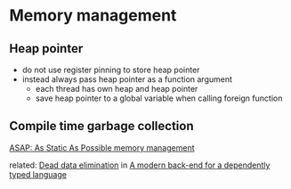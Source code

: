 # Memory management

## Heap pointer
- do not use register pinning to store heap pointer
- instead always pass heap pointer as a function argument
  - each thread has own heap and heap pointer
  - save heap pointer to a global variable when calling foreign function

## Compile time garbage collection
[ASAP: As Static As Possible memory management](http://www.cl.cam.ac.uk/techreports/UCAM-CL-TR-908.html)

related: [Dead data elimination](http://nbviewer.jupyter.org/github/andorp/grin/blob/master/papers/MoL-2010-19.text.pdf#page=55) in [A modern back-end for a dependently typed language](http://nbviewer.jupyter.org/github/andorp/grin/blob/master/papers/MoL-2010-19.text.pdf)
